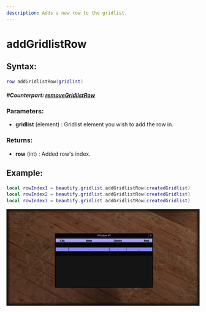 ```yaml
---
description: Adds a new row to the gridlist.
---
```


# addGridlistRow

## **Syntax:**

```lua
row addGridlistRow(gridlist)
```

#### _**\#Counterpart:**_ [_**removeGridlistRow**_](removegridlistrow.md)

### **Parameters:**

* **gridlist** \(element\) : Gridlist element you wish to add the row in.

### **Returns:**

* **row** \(int\) : Added row's index.

## **Example:**

```lua
local rowIndex1 = beautify.gridlist.addGridlistRow(createdGridlist)
local rowIndex2 = beautify.gridlist.addGridlistRow(createdGridlist)
local rowIndex3 = beautify.gridlist.addGridlistRow(createdGridlist)
```

<img src="snaps/APIs/addGridlistRow.png" alt=""/>